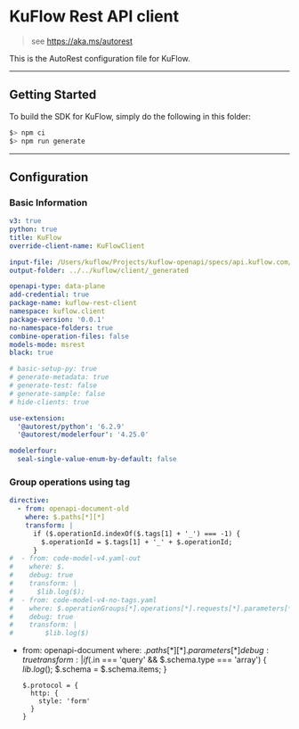# KuFlow Rest API client

> see https://aka.ms/autorest

This is the AutoRest configuration file for KuFlow.

---

## Getting Started

To build the SDK for KuFlow, simply do the following in this folder:

```bash
$> npm ci
$> npm run generate
```

---

## Configuration

### Basic Information

```yaml
v3: true
python: true
title: KuFlow
override-client-name: KuFlowClient

input-file: /Users/kuflow/Projects/kuflow-openapi/specs/api.kuflow.com/v2022-10-08/openapi.yaml
output-folder: ../../kuflow/client/_generated

openapi-type: data-plane
add-credential: true
package-name: kuflow-rest-client
namespace: kuflow.client
package-version: '0.0.1'
no-namespace-folders: true
combine-operation-files: false
models-mode: msrest
black: true

# basic-setup-py: true
# generate-metadata: true
# generate-test: false
# generate-sample: false
# hide-clients: true

use-extension:
  '@autorest/python': '6.2.9'
  '@autorest/modelerfour': '4.25.0'

modelerfour:
  seal-single-value-enum-by-default: false
```

### Group operations using tag

```yaml
directive:
  - from: openapi-document-old
    where: $.paths[*][*]
    transform: |
      if ($.operationId.indexOf($.tags[1] + '_') === -1) {
        $.operationId = $.tags[1] + '_' + $.operationId;
      }
#  - from: code-model-v4.yaml-out
#    where: $.
#    debug: true
#    transform: |
#      $lib.log($);
#  - from: code-model-v4-no-tags.yaml
#    where: $.operationGroups[*].operations[*].requests[*].parameters[*]
#    debug: true
#    transform: |
#        $lib.log($)
```

- from: openapi-document
  where: $.paths[*][*].parameters[*]
  debug: true
  transform: |
  if ($.in === 'query' && $.schema.type === 'array') {
  $lib.log($);
  $.schema = $.schema.items;
  }

      $.protocol = {
        http: {
          style: 'form'
        }
      }
